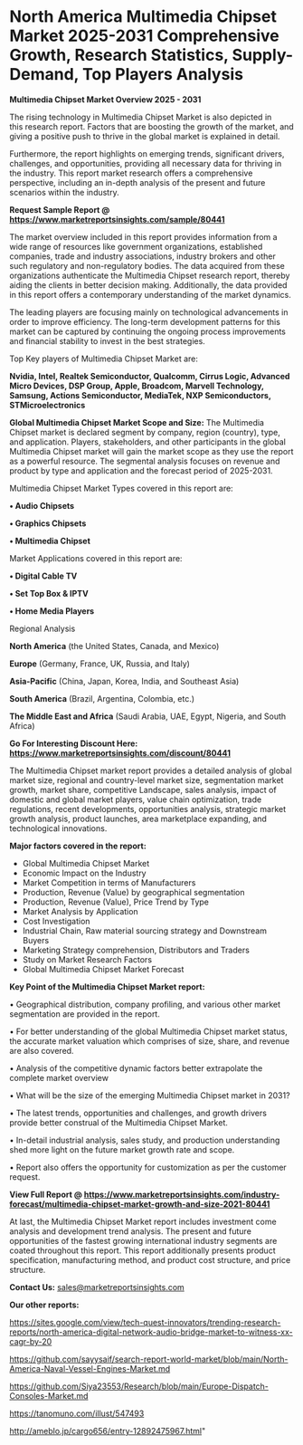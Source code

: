 # North America Multimedia Chipset Market 2025-2031 Comprehensive Growth, Research Statistics, Supply-Demand,  Top Players Analysis

<Strong> Multimedia Chipset Market Overview 2025 - 2031</strong>

The rising technology in Multimedia Chipset Market is also depicted in this research report. Factors that are boosting the growth of the market, and giving a positive push to thrive in the global market is explained in detail.

Furthermore, the report highlights on emerging trends, significant drivers, challenges, and opportunities, providing all necessary data for thriving in the industry. This report market research offers a comprehensive perspective, including an in-depth analysis of the present and future scenarios within the industry.

<strong>Request Sample Report @ <a href=https://www.marketreportsinsights.com/sample/80441>https://www.marketreportsinsights.com/sample/80441</a></strong>

The market overview included in this report provides information from a wide range of resources like government organizations, established companies, trade and industry associations, industry brokers and other such regulatory and non-regulatory bodies. The data acquired from these organizations authenticate the Multimedia Chipset research report, thereby aiding the clients in better decision making. Additionally, the data provided in this report offers a contemporary understanding of the market dynamics.

The leading players are focusing mainly on technological advancements in order to improve efficiency. The long-term development patterns for this market can be captured by continuing the ongoing process improvements and financial stability to invest in the best strategies.

Top Key players of Multimedia Chipset Market are:

<strong>Nvidia, Intel, Realtek Semiconductor, Qualcomm, Cirrus Logic, Advanced Micro Devices, DSP Group, Apple, Broadcom, Marvell Technology, Samsung, Actions Semiconductor, MediaTek, NXP Semiconductors, STMicroelectronics</strong>

<strong><b>Global Multimedia Chipset Market Scope and Size:</b></strong>
The Multimedia Chipset market is declared segment by company, region (country), type, and application. Players, stakeholders, and other participants in the global Multimedia Chipset market will gain the market scope as they use the report as a powerful resource. The segmental analysis focuses on revenue and product by type and application and the forecast period of 2025-2031.

Multimedia Chipset Market Types covered in this report are:

<strong>• Audio Chipsets

• Graphics Chipsets

• Multimedia Chipset</strong>

Market Applications covered in this report are:

<strong>• Digital Cable TV

• Set Top Box & IPTV

• Home Media Players</strong> 

Regional Analysis

<strong>North America</strong> (the United States, Canada, and Mexico)

<strong>Europe</strong> (Germany, France, UK, Russia, and Italy)

<strong>Asia-Pacific</strong> (China, Japan, Korea, India, and Southeast Asia)

<strong>South America</strong> (Brazil, Argentina, Colombia, etc.)

<strong>The Middle East and Africa</strong> (Saudi Arabia, UAE, Egypt, Nigeria, and South Africa)

<strong>Go For Interesting Discount Here: <a href=https://www.marketreportsinsights.com/discount/80441>https://www.marketreportsinsights.com/discount/80441</a></strong>

The Multimedia Chipset market report provides a detailed analysis of global market size, regional and country-level market size, segmentation market growth, market share, competitive Landscape, sales analysis, impact of domestic and global market players, value chain optimization, trade regulations, recent developments, opportunities analysis, strategic market growth analysis, product launches, area marketplace expanding, and technological innovations.

<strong><b>Major factors covered in the report:</b></strong>
<ul>
  <li>Global Multimedia Chipset Market </li>
  <li>Economic Impact on the Industry</li>
  <li>Market Competition in terms of Manufacturers</li>
  <li>Production, Revenue (Value) by geographical segmentation</li>
  <li>Production, Revenue (Value), Price Trend by Type</li>
  <li>Market Analysis by Application</li>
  <li>Cost Investigation</li>
  <li>Industrial Chain, Raw material sourcing strategy and Downstream Buyers</li>
  <li>Marketing Strategy comprehension, Distributors and Traders</li>
  <li>Study on Market Research Factors</li>
  <li>Global Multimedia Chipset Market Forecast</li>
</ul>

<strong><b>Key Point of the Multimedia Chipset Market report:</b></strong>

• Geographical distribution, company profiling, and various other market segmentation are provided in the report.

• For better understanding of the global Multimedia Chipset market status, the accurate market valuation which comprises of size, share, and revenue are also covered.

• Analysis of the competitive dynamic factors better extrapolate the complete market overview

• What will be the size of the emerging Multimedia Chipset market in 2031?

• The latest trends, opportunities and challenges, and growth drivers provide better construal of the Multimedia Chipset Market.

• In-detail industrial analysis, sales study, and production understanding shed more light on the future market growth rate and scope.

• Report also offers the opportunity for customization as per the customer request.

<strong><b>View Full Report @ <a href=https://www.marketreportsinsights.com/industry-forecast/multimedia-chipset-market-growth-and-size-2021-80441>https://www.marketreportsinsights.com/industry-forecast/multimedia-chipset-market-growth-and-size-2021-80441</a></b></strong>


At last, the Multimedia Chipset Market report includes investment come analysis and development trend analysis. The present and future opportunities of the fastest growing international industry segments are coated throughout this report. This report additionally presents product specification, manufacturing method, and product cost structure, and price structure.

<strong>Contact Us:</strong>
sales@marketreportsinsights.com

<strong>Our other reports:</strong>

<a href=https://sites.google.com/view/tech-quest-innovators/trending-research-reports/north-america-digital-network-audio-bridge-market-to-witness-xx-cagr-by-20>https://sites.google.com/view/tech-quest-innovators/trending-research-reports/north-america-digital-network-audio-bridge-market-to-witness-xx-cagr-by-20</a>

<a href=https://github.com/sayysaif/search-report-world-market/blob/main/North-America-Naval-Vessel-Engines-Market.md>https://github.com/sayysaif/search-report-world-market/blob/main/North-America-Naval-Vessel-Engines-Market.md</a>

<a href=https://github.com/Siya23553/Research/blob/main/Europe-Dispatch-Consoles-Market.md>https://github.com/Siya23553/Research/blob/main/Europe-Dispatch-Consoles-Market.md</a>

<a href=https://tanomuno.com/illust/547493>https://tanomuno.com/illust/547493</a>

<a href=http://ameblo.jp/cargo656/entry-12892475967.html>http://ameblo.jp/cargo656/entry-12892475967.html</a>"
